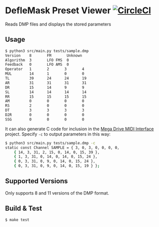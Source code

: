 # DefleMask Preset Viewer [![CircleCI](https://circleci.com/gh/rhargreaves/deflemask-preset-viewer.svg?style=svg)](https://circleci.com/gh/rhargreaves/deflemask-preset-viewer)
Reads DMP files and displays the stored parameters

## Usage

```sh
$ python3 src/main.py tests/sample.dmp
Version    8       FM       Unknown
Algorithm  3       LFO FMS  0
Feedback   0       LFO AMS  0
Operator   1       2       3       4
MUL        14      1       0       0
TL         39      24      24      19
AR         31      31      31      31
DR         15      14      9       9
SL         14      14      14      14
RR         15      15      15      15
AM         0       0       0       0
RS         2       0       0       0
DT         3       3       3       3
D2R        0       0       0       0
SSG        0       0       0       0
```

It can also generate C code for inclusion in the [Mega Drive MIDI Interface](https://github.com/rhargreaves/mega-drive-midi-interface) project. Specify `-c` to output parameters in this way:

```sh
$ python3 src/main.py tests/sample.dmp -c
static const Channel SAMPLE = { 3, 0, 3, 0, 0, 0, 0, 
    { 14, 3, 31, 2, 15, 0, 14, 0, 15, 39 }, 
    { 1, 3, 31, 0, 14, 0, 14, 0, 15, 24 }, 
    { 0, 3, 31, 0, 9, 0, 14, 0, 15, 24 }, 
    { 0, 3, 31, 0, 9, 0, 14, 0, 15, 19 } };
```

## Supported Versions

Only supports 8 and 11 versions of the DMP format.

## Build & Test

```sh
$ make test
```
